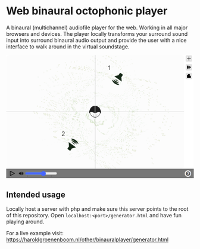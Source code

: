 # Web binaural octophonic player
A binaural (multichannel) audiofile player for the web. Working in all major browsers and devices.
The player locally transforms your surround sound input into surround binaural audio output and provide the user with a nice interface to walk around in the virtual soundstage.

![image](/resources/img/screenshot.png)

## Intended usage
Locally host a server with php and make sure this server points to the root of this repository. 
Open `localhost:<port>/generator.html` and have fun playing around. 

For a live example visit: https://haroldgroenenboom.nl/other/binauralplayer/generator.html
